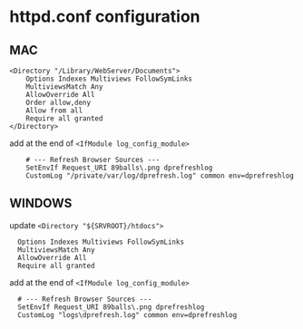 # httpd.conf configuration

## MAC

```
<Directory "/Library/WebServer/Documents">
    Options Indexes Multiviews FollowSymLinks
    MultiviewsMatch Any
    AllowOverride All
    Order allow,deny
    Allow from all
    Require all granted
</Directory>
```

add at the end of `<IfModule log_config_module>`

```
    # --- Refresh Browser Sources ---
    SetEnvIf Request_URI 89balls\.png dprefreshlog
    CustomLog "/private/var/log/dprefresh.log" common env=dprefreshlog
```

## WINDOWS

update `<Directory "${SRVROOT}/htdocs">`

```
  Options Indexes Multiviews FollowSymLinks
  MultiviewsMatch Any
  AllowOverride All
  Require all granted 
```

add at the end of `<IfModule log_config_module>`

```
  # --- Refresh Browser Sources ---
  SetEnvIf Request_URI 89balls\.png dprefreshlog
  CustomLog "logs\dprefresh.log" common env=dprefreshlog
```

